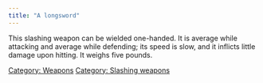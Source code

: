 ```yaml
---
title: "A longsword"
---
```


This slashing weapon can be wielded one-handed. It is average while
attacking and average while defending; its speed is slow, and it
inflicts little damage upon hitting. It weighs five pounds.

[Category: Weapons](Category:_Weapons "wikilink") [Category: Slashing
weapons](Category:_Slashing_weapons "wikilink")